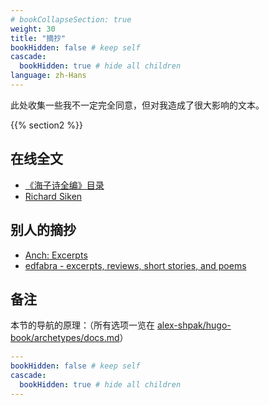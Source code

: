 ```yaml
---
# bookCollapseSection: true
weight: 30
title: "摘抄"
bookHidden: false # keep self
cascade:
  bookHidden: true # hide all children
language: zh-Hans
---
```

此处收集一些我不一定完全同意，但对我造成了很大影响的文本。

{{% section2 %}}


## 在线全文

- [《海子诗全编》目录](https://haizi.huhaitai.com/)
- [Richard Siken](https://richard-siken.com/)


## 别人的摘抄

- [Anch: Excerpts](https://anch.info/eng/excerpts/)
- [edfabra - excerpts, reviews, short stories, and poems](https://sites.google.com/site/edfabra/home/excerptreviewsstoriespoems)


## 备注

本节的导航的原理：（所有选项一览在 [alex-shpak/hugo-book/archetypes/docs.md](https://github.com/alex-shpak/hugo-book/blob/master/archetypes/docs.md?plain=1)）

```yaml
---
bookHidden: false # keep self
cascade:
  bookHidden: true # hide all children
---
```
